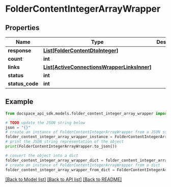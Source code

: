 # FolderContentIntegerArrayWrapper

## Properties

Name | Type | Description | Notes
------------ | ------------- | ------------- | -------------
**response** | [**List[FolderContentDtoInteger]**](FolderContentDtoInteger.md) |  | [optional] 
**count** | **int** |  | [optional] 
**links** | [**List[ActiveConnectionsWrapperLinksInner]**](ActiveConnectionsWrapperLinksInner.md) |  | [optional] 
**status** | **int** |  | [optional] 
**status_code** | **int** |  | [optional] 

## Example

```python
from docspace_api_sdk.models.folder_content_integer_array_wrapper import FolderContentIntegerArrayWrapper

# TODO update the JSON string below
json = "{}"
# create an instance of FolderContentIntegerArrayWrapper from a JSON string
folder_content_integer_array_wrapper_instance = FolderContentIntegerArrayWrapper.from_json(json)
# print the JSON string representation of the object
print(FolderContentIntegerArrayWrapper.to_json())

# convert the object into a dict
folder_content_integer_array_wrapper_dict = folder_content_integer_array_wrapper_instance.to_dict()
# create an instance of FolderContentIntegerArrayWrapper from a dict
folder_content_integer_array_wrapper_from_dict = FolderContentIntegerArrayWrapper.from_dict(folder_content_integer_array_wrapper_dict)
```
[[Back to Model list]](../README.md#documentation-for-models) [[Back to API list]](../README.md#documentation-for-api-endpoints) [[Back to README]](../README.md)


